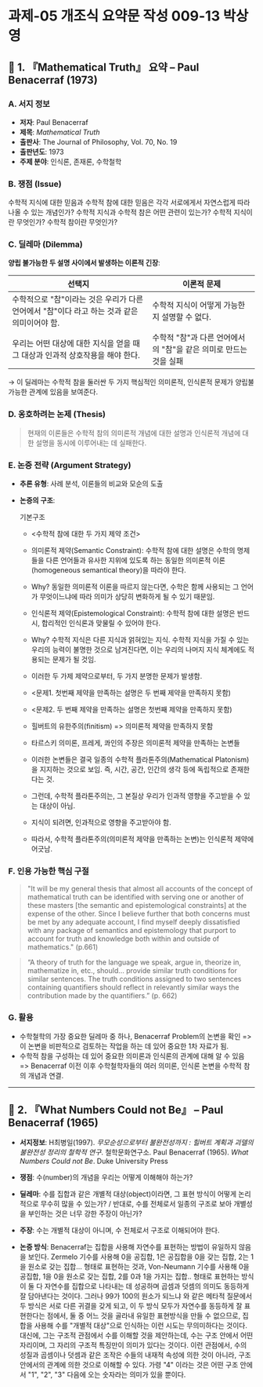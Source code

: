 # 과제-05 개조식 요약문 작성 009-13 박상영 

## 📘 1. 『Mathematical Truth』 요약 – Paul Benacerraf (1973)

### A. 서지 정보  
- **저자**: Paul Benacerraf  
- **제목**: *Mathematical Truth*  
- **출판사**: The Journal of Philosophy, Vol. 70, No. 19 
- **출판년도**: 1973
- **주제 분야**: 인식론, 존재론, 수학철학

### B. 쟁점 (Issue)  
수학적 지식에 대한 믿음과 수학적 참에 대한 믿음은 각각 서로에게서 자연스럽게 따라 나올 수 있는 개념인가?
수학적 지식과 수학적 참은 어떤 관련이 있는가?
수학적 지식이란 무엇인가?
수학적 참이란 무엇인가?

### C. 딜레마 (Dilemma)  
**양립 불가능한 두 설명 사이에서 발생하는 이론적 긴장**:

| 선택지 | 이론적 문제 |
|--------|-------------|
| 수학적으로 "참"이라는 것은 우리가 다른 언어에서 "참"이다 라고 하는 것과 같은 의미이어야 함.  | 수학적 지식이 어떻게 가능한지 설명할 수 없다. |
| 우리는 어떤 대상에 대한 지식을 얻을 때 그 대상과 인과적 상호작용을 해야 한다. | 수학적 "참"과 다른 언어에서의 "참"을 같은 의미로 만드는 것을 실패 |

→ 이 딜레마는 수학적 참을 둘러싼 두 가지 핵심적인 의미론적, 인식론적 문제가 양립불가능한 관계에 있음을 보여준다.

### D. 옹호하려는 논제 (Thesis)  
> 현재의 이론들은 수학적 참의 의미론적 개념에 대한 설명과 인식론적 개념에 대한 설명을 동시에 이루어내는 데 실패한다.

### E. 논증 전략 (Argument Strategy)  
- **추론 유형**: 사례 분석, 이론들의 비교와 모순의 도출
- **논증의 구조**:

  기본구조

  - <수학적 참에 대한 두 가지 제약 조건>
  - 의미론적 제약(Semantic Constraint): 수학적 참에 대한 설명은 수학의 명제들을 다른 언어들과 유사한 지위에 있도록 하는 동일한 의미론적 이론(homogeneous semantical theory)을 따라야 한다.
  - Why? 동일한 의미론적 이론을 따르지 않는다면, 수학은 함께 사용되는 그 언어가 무엇이느냐에 따라 의미가 상당히 변화하게 될 수 있기 때문임. 
  - 인식론적 제약(Epistemological Constraint): 수학적 참에 대한 설명은 반드시, 합리적인 인식론과 맞물릴 수 있어야 한다.
  - Why? 수학적 지식은 다른 지식과 얽혀있는 지식. 수학적 지식을 가질 수 있는 우리의 능력이 불명한 것으로 남겨진다면, 이는 우리의 나머지 지식 체계에도 적용되는 문제가 될 것임.

  - 이러한 두 가제 제약으로부터, 두 가지 분명한 문제가 발생함.
  - <문제1.  첫번째 제약을 만족하는 설명은 두 번째 제약을 만족하지 못함)
  - <문제2.  두 번째 제약을 만족하는 설명은 첫번째 제약을 만족하지 못함)

  - 힐버트의 유한주의(finitism) => 의미론적 제약을 만족하지 못함
  - 타르스키 의미론, 프레게, 콰인의 주장은 의미론적 제약을 만족하는 논변들
  - 이러한 논변들은 결국 일종의 수학적 플라톤주의(Mathematical Platonism)을 지지하는 것으로 보임. 즉, 시간, 공간, 인간의 생각 등에 독립적으로 존재한다는 것.
  - 그런데, 수학적 플라톤주의는, 그 본질상 우리가 인과적 영향을 주고받을 수 있는 대상이 아님.
  - 지식이 되려면, 인과적으로 영향을 주고받아야 함.
  - 따라서, 수학적 플라톤주의(의미론적 제약을 만족하는 논변)는 인식론적 제약에 어긋남.

### F. 인용 가능한 핵심 구절
> "It will be my general thesis that almost all accounts of the concept of mathematical truth can be identified with serving one or another of these masters [the semantic and epistemological constraints] at the expense of the other.  Since I believe further that both concerns must be met by any adequate account, I find myself deeply dissatisfied with any package of semantics and epistemology that purport to account for truth and knowledge both within and outside of mathematics."  (p.661)

> “A theory of truth for the language we speak, argue in, theorize in, mathematize in, etc., should… provide similar truth conditions for similar sentences.  The truth conditions assigned to two sentences containing quantifiers should reflect in relevantly similar ways the contribution made by the quantifiers.” (p. 662)


### G. 활용
- 수학철학의 가장 중요한 딜레마 중 하나, Benacerraf Problem의 논변을 확인 => 이 논변을 비판적으로 검토하는 작업을 하는 데 있어 중요한 1차 자료가 됨.
- 수학적 참을 구성하는 데 있어 중요한 의미론과 인식론의 관계에 대해 알 수 있음 => Benacerraf 이전 이후 수학철학자들의 여러 의미론, 인식론 논변을 수학적 참의 개념과 연결.

---

## 📘 2. 『What Numbers Could not Be』 – Paul Benacerraf (1965)

- **서지정보**: H최병일(1997). *무모순성으로부터 불완전성까지 : 힐버트 계획과 괴델의 불완전성 정리의 철학적 연구*. 철학문화연구소. Paul Benacerraf (1965). *What Numbers Could not Be*. Duke University Press

- **쟁점**: 수(number)의 개념을 우리는 어떻게 이해해야 하는가?
- **딜레마**: 수를 집합과 같은 개별적 대상(object)이라면, 그 표현 방식이 어떻게 논리적으로 무수히 많을 수 있는가? / 반대로, 수를 전체로서 일종의 구조로 보아 개별성을 부인하는 것은 너무 강한 주장이 아닌가?   
- **주장**: 수는 개별적 대상이 아니며, 수 전체로서 구조로 이해되어야 한다.  
- **논증 방식**: Benacerraf는 집합을 사용해 자연수를 표현하는 방법이 유일하지 않음을 보인다. Zermelo 기수를 사용해 0을 공집합, 1은 공집합을 0을 갖는 집합, 2는 1을 원소로 갖는 집합... 형태로 표현하는 것과, Von-Neumann 기수를 사용해 0을 공집합, 1을 0을 원소로 갖는 집합, 2를 0과 1을 가지는 집합.. 형태로 표현하는 방식이 둘 다 자연수를 집합으로 나타내는 데 성공하며 곱셈과 덧셈의 의미도 동등하게 잘 담아낸다는 것이다. 그러나 99가 100의 원소가 되느냐 와 같은 메타적 질문에서 두 방식은 서로 다른 귀결을 갖게 되고, 이 두 방식 모두가 자연수를 동등하게 잘 표현한다는 점에서, 둘 중 어느 것을 골라내 유일한 표현방식을 만들 수 없으므로, 집합을 사용해 수를 "개별적 대상"으로 인식하는 이런 시도는 무의미하다는 것이다. 대신에, 그는 구조적 관점에서 수를 이해할 것을 제안하는데, 수는 구조 안에서 어떤 자리이며, 그 자리의 구조적 특징만이 의미가 있다는 것이다. 이런 관점에서, 수의 성질과 곱셈이나 덧셈과 같은 조작은 수들의 내재적 속성에 의한 것이 아니라, 구조 안에서의 관계에 의한 것으로 이해할 수 있다. 가령 "4" 이라는 것은 어떤 구조 안에서 "1", "2", "3" 다음에 오는 숫자라는 의미가 있을 뿐이다.